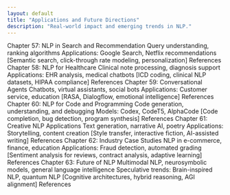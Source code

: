 ```yaml
---
layout: default
title: "Applications and Future Directions"
description: "Real-world impact and emerging trends in NLP."
---
```


<link rel="stylesheet" href="{{ '/assets/css/section-academic.css' | relative_url }}">

Chapter 57: NLP in Search and Recommendation
Query understanding, ranking algorithms
Applications: Google Search, Netflix recommendations
[Semantic search, click-through rate modeling, personalization]
References
Chapter 58: NLP for Healthcare
Clinical note processing, diagnosis support
Applications: EHR analysis, medical chatbots
[ICD coding, clinical NLP datasets, HIPAA compliance]
References
Chapter 59: Conversational Agents
Chatbots, virtual assistants, social bots
Applications: Customer service, education
[RASA, Dialogflow, emotional intelligence]
References
Chapter 60: NLP for Code and Programming
Code generation, understanding, and debugging
Models: Codex, CodeT5, AlphaCode
[Code completion, bug detection, program synthesis]
References
Chapter 61: Creative NLP Applications
Text generation, narrative AI, poetry
Applications: Storytelling, content creation
[Style transfer, interactive fiction, AI-assisted writing]
References
Chapter 62: Industry Case Studies
NLP in e-commerce, finance, education
Applications: Fraud detection, automated grading
[Sentiment analysis for reviews, contract analysis, adaptive learning]
References
Chapter 63: Future of NLP
Multimodal NLP, neurosymbolic models, general language intelligence
Speculative trends: Brain-inspired NLP, quantum NLP
[Cognitive architectures, hybrid reasoning, AGI alignment]
References

<script>
  // Navigation variables
  var prevSection = "/content/handbooks/generative-ai/index.md";
  var nextSection = "/content/handbooks/generative-ai/section2.md";
</script>

<script src="{{ '/assets/js/section-academic.js' | relative_url }}"></script>
